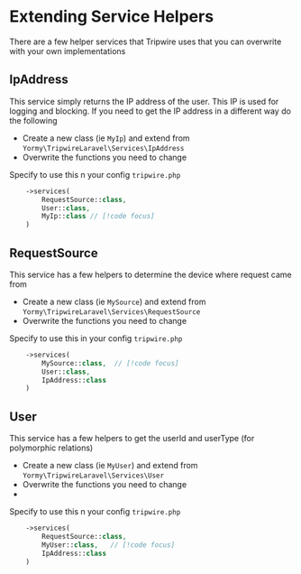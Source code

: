 # Extending Service Helpers
There are a few helper services that Tripwire uses that you can overwrite with your own implementations

## IpAddress
This service simply returns the IP address of the user. This IP is used for logging and blocking. If you need to get the IP address in a different way do the following

* Create a new class (ie ```MyIp```) and extend from ```Yormy\TripwireLaravel\Services\IpAddress```
* Overwrite the functions you need to change

Specify to use this n your config ```tripwire.php``` 
```php
    ->services(
        RequestSource::class,
        User::class, 
        MyIp::class // [!code focus]
    )
```
 
## RequestSource
This service has a few helpers to determine the device where request came from

* Create a new class (ie ```MySource```) and extend from ```Yormy\TripwireLaravel\Services\RequestSource```
* Overwrite the functions you need to change

Specify to use this in your config ```tripwire.php```
```php
    ->services(
        MySource::class,  // [!code focus]
        User::class, 
        IpAddress::class
    )
```

## User
This service has a few helpers to get the userId and userType (for polymorphic relations)

* Create a new class (ie ```MyUser```) and extend from ```Yormy\TripwireLaravel\Services\User```
* Overwrite the functions you need to change
* 
Specify to use this n your config ```tripwire.php```
```php
    ->services(
        RequestSource::class,
        MyUser::class,   // [!code focus]
        IpAddress::class
    )
```





